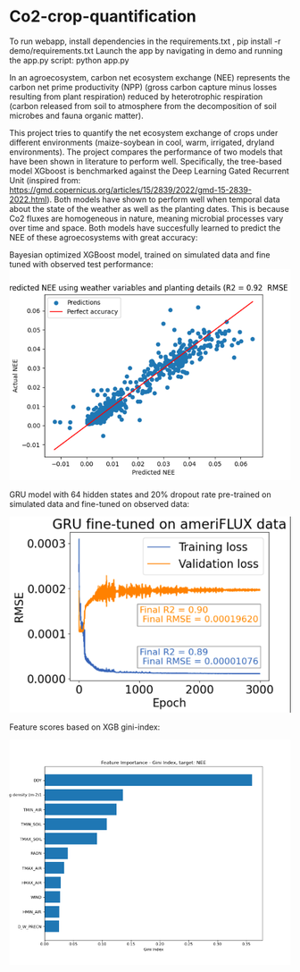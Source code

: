 # Co2-crop-quantification

To run webapp, install dependencies in the requirements.txt , pip install -r demo/requirements.txt
Launch the app by navigating in demo and running the app.py script: python app.py

In an agroecosystem, carbon net ecosystem exchange (NEE) represents the carbon net prime productivity (NPP) (gross carbon capture minus losses resulting from plant respiration) reduced by heterotrophic respiration (carbon released from soil to atmosphere from the decomposition of soil microbes and fauna organic matter).

This project tries to quantify the net ecosystem exchange of crops under different environments (maize-soybean in cool, warm, irrigated, dryland environments). The project compares the performance of two models that have been shown in literature to perform well. Specifically, the tree-based model XGboost is benchmarked against the Deep Learning Gated Recurrent Unit (inspired from: https://gmd.copernicus.org/articles/15/2839/2022/gmd-15-2839-2022.html). Both models have shown to perform well when temporal data about the state of the weather as well as the planting dates. This is because Co2 fluxes are homogeneous in nature, meaning microbial processes vary over time and space. Both models have succesfully learned to predict the NEE of these agroecosystems with great accuracy: 

Bayesian optimized XGBoost model, trained on simulated data and fine tuned with observed test performance: 
![alt text](https://github.com/DinisDimitris/Net-ecosystem-exchange-Quantification/blob/main/results/HyperParamXGBNEEwith_planting_details.png?raw=true)

GRU model with 64 hidden states and 20% dropout rate pre-trained on simulated data and fine-tuned on observed data: 

![alt text](https://github.com/DinisDimitris/Net-ecosystem-exchange-Quantification/blob/main/kgml-results/fine_tune_results.png?raw=true)


Feature scores based on XGB gini-index: 

![alt text](https://github.com/DinisDimitris/Net-ecosystem-exchange-Quantification/blob/main/results/featureImpBayesianpretrainedgridsearchfinetunedxgbmodelNEEwith_planting_details.png?raw=true)





